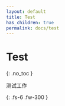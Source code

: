 ```yaml
---
layout: default
title: Test 
has_children: true
permalink: docs/test
---
```


# Test

{: .no_toc }

测试工作

{: .fs-6 .fw-300 }
